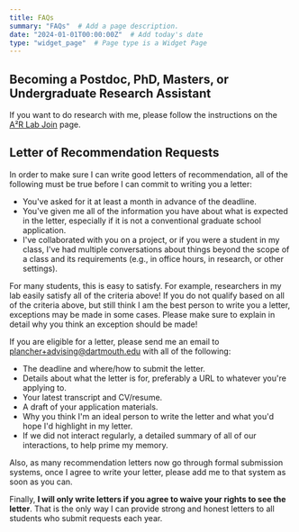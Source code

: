 ```yaml
---
title: FAQs
summary: "FAQs"  # Add a page description.
date: "2024-01-01T00:00:00Z"  # Add today's date
type: "widget_page"  # Page type is a Widget Page
---
```


## Becoming a Postdoc, PhD, Masters, or Undergraduate Research Assistant

If you want to do research with me, please follow the instructions on the [A²R Lab Join](https://a2r-lab.org/join) page.

## Letter of Recommendation Requests

In order to make sure I can write good letters of recommendation, all of the following must be true before I can commit to writing you a letter:
+ You've asked for it at least a month in advance of the deadline.
+ You've given me all of the information you have about what is expected in the letter, especially if it is not a conventional graduate school application.
+ I've collaborated with you on a project, or if you were a student in my class, I've had multiple conversations about things beyond the scope of a class and its requirements (e.g., in office hours, in research, or other settings).

For many students, this is easy to satisfy. For example, researchers in my lab easily satisfy all of the criteria above! If you do not qualify based on all of the criteria above, but still think I am the best person to write you a letter, exceptions may be made in some cases. Please make sure to explain in detail why you think an exception should be made!

If you are eligible for a letter, please send me an email to plancher+advising@dartmouth.edu with all of the following:
+ The deadline and where/how to submit the letter.
+ Details about what the letter is for, preferably a URL to whatever you're applying to.
+ Your latest transcript and CV/resume.
+ A draft of your application materials.
+ Why you think I'm an ideal person to write the letter and what you'd hope I'd highlight in my letter.
+ If we did not interact regularly, a detailed summary of all of our interactions, to help prime my memory.

Also, as many recommendation letters now go through formal submission systems, once I agree to write your letter, please add me to that system as soon as you can.

Finally, **I will only write letters if you agree to waive your rights to see the letter**. That is the only way I can provide strong and honest letters to all students who submit requests each year.